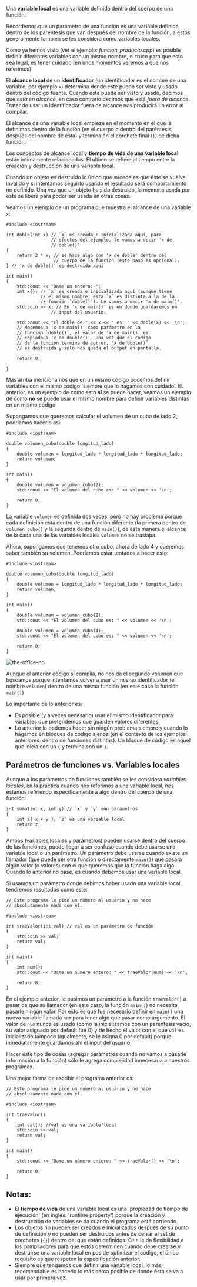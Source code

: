 Una **variable local** es una variable definida dentro del cuerpo de una función.

Recordemos que un parámetro de una función es una variable definida dentro de los paréntesis que van después del nombre de la función, a estos generalmente también se les considera como variables locales.

Como ya hemos visto (ver el ejemplo: *funcion_producto.cpp*) es posible definir diferentes variables con un mismo nombre, el truco para que esto sea legal, es tener cuidado (en unos momentos veremos a qué nos referimos)

El **alcance local** de un **identificador** (un identificador es el nombre de una variable, por ejemplo `x`) determina donde este puede ser visto y usado dentro del código fuente. Cuando éste puede ser visto y usado, decimos que *está en alcance*, en caso contrario decimos que está *fuera de alcance*. Tratar de usar un identificador fuera de alcance nos producirá un error al compilar.

El alcance de una variable local empieza en el momento en el que la definimos dentro de la función (en el cuerpo o dentro del paréntesis después del nombre de ésta) y termina en el corchete final (`}`) de dicha función.

Los conceptos de alcance local y **tiempo de vida de una variable local** están íntimamente relacionados. El último se refiere al tiempo entre la creación y destrucción de una variable local. 

Cuando un objeto es destruido lo único que sucede es que éste se vuelve inválido y si intentamos seguirlo usando el resultado será comportamiento no definido. Una vez que un objeto ha sido destruido, la memoria usada por éste se libera para poder ser usada en otras cosas.

Veamos un ejemplo de un programa que muestra el alcance de una variable `x`:
```
#include <iostream>

int doble(int x) // `x` es creada e inicializada aquí, para
                 // efectos del ejemplo, le vamos a decir 'x de
                 // doble()'
{
    return 2 * x; // se hace algo con 'x de doble' dentro del 
                  // cuerpo de la función (este paso es opcional).
} // 'x de doble()' es destruida aquí

int main()
{
    std::cout << "Dame un entero: ";
    int x{}; // `x` es creada e inicializada aquí (aunque tiene
             // el mismo nombre, esta `x` es distinta a la de la
             // función `doble()`). Le vamos a decir 'x de main()'.
    std::cin >> x; // En 'x de main()' es en donde guardaremos en 
                 // input del usuario.

    std::cout << "El doble de " << x << " es: " << doble(x) << '\n'; 
    // Metemos a 'x de main()' como parámetro en la
    // función `doble()`, el valor de 'x de main()' es
    // copiado a 'x de double()'. Una vez que el código
    // de la función termina de correr, 'x de doble()'
    // es destruida y sólo nos queda el output en pantalla.
    
    return 0;
    
}
```

Más arriba mencionamos que en un mismo código podemos definir variables con el mismo código 'siempre que lo hagamos con cuidado'. EL anterior, es un ejemplo de como esto **sí** se puede hacer, veamos un ejemplo de como **no** se puede usar el mismo nombre para definir variables distintas en un mismo código:

Supongamos que queremos calcular el volumen de un cubo de lado 2, podríamos hacerlo así:
```
#include <iostream>

double volumen_cubo(double longitud_lado)
{
    double volumen = longitud_lado * longitud_lado * longitud_lado;
    return volumen;
}

int main()
{
    double volumen = volumen_cubo(2);
    std::cout << "El volumen del cubo es: " << volumen << '\n';

    return 0;
}
```
La variable `volumen` es definida dos veces, pero no hay problema porque cada definición está dentro de una función diferente (la primera dentro de `volumen_cubo()` y la segunda dentro de `main()`), de esta manera el alcance de la cada una de las variables locales `volumen` no se traslapa. 

Ahora, supongamos que tenemos otro cubo, ahora de lado 4 y queremos saber también su volumen. Podríamos estar tentados a hacer esto:
```
#include <iostream>

double volumen_cubo(double longitud_lado)
{
    double volumen = longitud_lado * longitud_lado * longitud_lado;
    return volumen;
}

int main()
{
    double volumen = volumen_cubo(2);
    std::cout << "El volumen del cubo es: " << volumen << '\n';

    double volumen = volumen_cubo(4);
    std::cout << "El volumen del cubo es: " << volumen << '\n';

    return 0;
}
```

![the-office-no](https://github.com/user-attachments/assets/cba3e606-0fb5-4638-a473-6e7245b79fcd)


Aunque el anterior código sí compila, no nos da el segundo volumen que buscamos porque intentamos volver a usar un mismo identificador (el nombre `volumen`) dentro de una misma función (en este caso la función `main()`)

Lo importante de lo anterior es:
* Es posible (y a veces necesario) usar el mismo identificador para variables que pretendemos que guarden valores diferentes.
* Lo anterior lo podemos hacer sin ningún problema siempre y cuando lo hagamos en bloques de código ajenos (en el contexto de los ejemplos anteriores: dentro de funciones distintas). Un bloque de código es aquel que inicia con un `{` y termina con un `}`.

## Parámetros de funciones vs. Variables locales

Aunque a los parámetros de funciones también se les considera *variables locales*, en la práctica cuando nos referimos a una variable local, nos estamos refiriendo específicamente a algo dentro del cuerpo de una función:
```
int suma(int x, int y) // `x` y `y` son parámetros
{
    int z{ x + y }; `z` es una variable local
    return z;
}
```
Ambos (variables locales y parámetros) pueden usarse dentro del cuerpo de las funciones, puede llegar a ser confuso cuando debe usarse una variable local o un parámetro. Un parámetro debe usarse cuando existe un llamador (que puede ser otra función o directamente `main()`) que pasará algún valor (o valores) con el que queremos que la función haga algo. Cuando lo anterior no pase, es cuando debemos usar una variable local.

Si usamos un parámetro donde debimos haber usado una variable local, tendremos resultados como este:
```
// Este programa le pide un número al usuario y no hace
// absolutamente nada con él.

#include <iostream>

int traeValor(int val) // val es un parámetro de función
{
    std::cin >> val;
    return val;
}

int main()
{
    int num{};
    std::cout << "Dame un número entero: " << traeValor(num) << '\n';

    return 0;
}
```

En el ejemplo anterior, le pusimos un parámetro a la función `traeValor()` a pesar de que su llamador (en este caso, la función `main()`) no necesita pasarle ningún valor. Por esto es que fue necesario definir en `main()` una nueva variable llamada `num` para tener algo que pasar como argumento. El valor de `num` nunca es usado (como la inicializamos con un paréntesis vacío, su valor asignado por default fue 0) y de hecho el valor con el que `val` es inicializado tampoco (igualmente, se le asigna 0 por default) porque inmediatamente guardamos ahí el input del usuario.

Hacer este tipo de cosas (agregar parámetros cuando no vamos a pasarle información a la función) sólo le agrega complejidad innecesaria a nuestros programas.

Una mejor forma de escribir el programa anterior es:
```
// Este programa le pide un número al usuario y no hace
// absolutamente nada con él.

#include <iostream>

int traeValor()
{
    int val{}; //val es una variable local
    std::cin >> val;
    return val;
}

int main()
{
    std::cout << "Dame un número entero: " << traeValor() << '\n';

    return 0;
}
```

## Notas:
* El **tiempo de vida** de una variable local es una 'propiedad de tiempo de ejecución' (en inglés: 'runtime property') porque la creación y destrucción de variables se da cuando el programa está corriendo.
* Los objetos no pueden ser creados e inicializados después de su punto de definición y no pueden ser destruidos antes de cerrar el set de corchetes (`{}`) dentro del que están definidos. C++ le da flexibilidad a los compiladores para que estos determinen cuando debe crearse y destruirse una variable local en pos de optimizar el código, el único requisito es que respeten la especificación anterior.
* Siempre que tengamos que definir una variable local, lo más recomendable es hacerlo lo más cerca posible de donde ésta se va a usar por primera vez.
